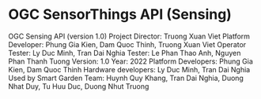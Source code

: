 # OGC SensorThings API (Sensing)
OGC Sensing API (version 1.0)
Project Director: Truong Xuan Viet
Platform Developer: Phung Gia Kien, Dam Quoc Thinh, Truong Xuan Viet
Operator Tester: Ly Duc Minh, Tran Dai Nghia
Tester: Le Phan Thao Anh, Nguyen Phan Thanh Tuong
Version: 1.0
Year: 2022
Platform Developers: Phung Gia Kien, Dam Quoc Thinh
Hardware developers: Ly Duc Minh, Tran Dai Nghia
Used by Smart Garden Team: Huynh Quy Khang, Tran Dai Nghia, Duong Nhat Duy, Tu Huu Duc, Duong Nhut Truong
